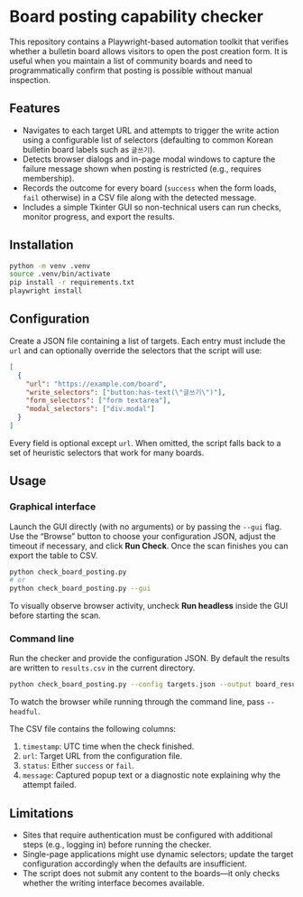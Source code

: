 # Board posting capability checker

This repository contains a Playwright-based automation toolkit that verifies
whether a bulletin board allows visitors to open the post creation form.  It
is useful when you maintain a list of community boards and need to
programmatically confirm that posting is possible without manual inspection.

## Features

* Navigates to each target URL and attempts to trigger the write action using a
  configurable list of selectors (defaulting to common Korean bulletin board
  labels such as `글쓰기`).
* Detects browser dialogs and in-page modal windows to capture the failure
  message shown when posting is restricted (e.g., requires membership).
* Records the outcome for every board (`success` when the form loads, `fail`
  otherwise) in a CSV file along with the detected message.
* Includes a simple Tkinter GUI so non-technical users can run checks, monitor
  progress, and export the results.

## Installation

```bash
python -m venv .venv
source .venv/bin/activate
pip install -r requirements.txt
playwright install
```

## Configuration

Create a JSON file containing a list of targets.  Each entry must include the
`url` and can optionally override the selectors that the script will use:

```json
[
  {
    "url": "https://example.com/board",
    "write_selectors": ["button:has-text(\"글쓰기\")"],
    "form_selectors": ["form textarea"],
    "modal_selectors": ["div.modal"]
  }
]
```

Every field is optional except `url`.  When omitted, the script falls back to a
set of heuristic selectors that work for many boards.

## Usage

### Graphical interface

Launch the GUI directly (with no arguments) or by passing the `--gui` flag. Use
the “Browse” button to choose your configuration JSON, adjust the timeout if
necessary, and click **Run Check**. Once the scan finishes you can export the
table to CSV.

```bash
python check_board_posting.py
# or
python check_board_posting.py --gui
```

To visually observe browser activity, uncheck **Run headless** inside the GUI
before starting the scan.

### Command line

Run the checker and provide the configuration JSON.  By default the results are
written to `results.csv` in the current directory.

```bash
python check_board_posting.py --config targets.json --output board_results.csv --verbose
```

To watch the browser while running through the command line, pass `--headful`.

The CSV file contains the following columns:

1. `timestamp`: UTC time when the check finished.
2. `url`: Target URL from the configuration file.
3. `status`: Either `success` or `fail`.
4. `message`: Captured popup text or a diagnostic note explaining why the
   attempt failed.

## Limitations

* Sites that require authentication must be configured with additional steps
  (e.g., logging in) before running the checker.
* Single-page applications might use dynamic selectors; update the target
  configuration accordingly when the defaults are insufficient.
* The script does not submit any content to the boards—it only checks whether
  the writing interface becomes available.
